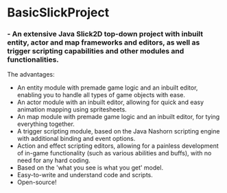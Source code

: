 # BasicSlickProject

### - An extensive Java Slick2D top-down project with inbuilt entity, actor and map frameworks and editors, as well as trigger scripting capabilities and other modules and functionalities.



The advantages:

* An entity module with premade game logic and an inbuilt editor, enabling you to handle all types of game objects with ease.
* An actor module with an inbuilt editor, allowing for quick and easy animation mapping using spritesheets.
* An map module with premade game logic and an inbuilt editor, for tying everything together.
* A trigger scripting module, based on the Java Nashorn scripting engine with additional binding and event options.
* Action and effect scripting editors, allowing for a painless development of in-game functionality (such as various abilities and buffs), with no need for any hard coding.
* Based on the 'what you see is what you get' model.
* Easy-to-write and understand code and scripts.
* Open-source!
